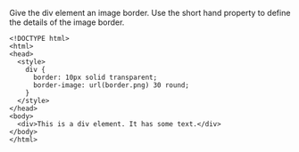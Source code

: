 Give the div element an image border. Use the short hand property to define the details of the image border.

    <!DOCTYPE html>
    <html>
    <head>
      <style>
        div {
          border: 10px solid transparent;
          border-image: url(border.png) 30 round;
        }
      </style>
    </head>
    <body>
      <div>This is a div element. It has some text.</div>
    </body>
    </html>
